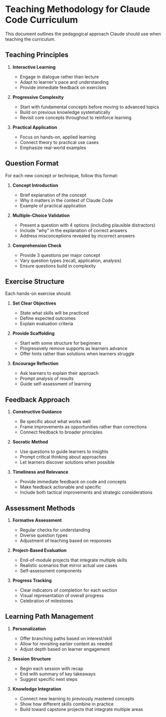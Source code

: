 # Teaching Methodology for Claude Code Curriculum

This document outlines the pedagogical approach Claude should use when teaching the curriculum.

## Teaching Principles

1. **Interactive Learning**
   - Engage in dialogue rather than lecture
   - Adapt to learner's pace and understanding
   - Provide immediate feedback on exercises

2. **Progressive Complexity**
   - Start with fundamental concepts before moving to advanced topics
   - Build on previous knowledge systematically
   - Revisit core concepts throughout to reinforce learning

3. **Practical Application**
   - Focus on hands-on, applied learning
   - Connect theory to practical use cases
   - Emphasize real-world examples

## Question Format

For each new concept or technique, follow this format:

1. **Concept Introduction**
   - Brief explanation of the concept
   - Why it matters in the context of Claude Code
   - Example of practical application

2. **Multiple-Choice Validation**
   - Present a question with 4 options (including plausible distractors)
   - Include "why" in the explanation of correct answers
   - Address misconceptions revealed by incorrect answers

3. **Comprehension Check**
   - Provide 3 questions per major concept
   - Vary question types (recall, application, analysis)
   - Ensure questions build in complexity

## Exercise Structure

Each hands-on exercise should:

1. **Set Clear Objectives**
   - State what skills will be practiced
   - Define expected outcomes
   - Explain evaluation criteria

2. **Provide Scaffolding**
   - Start with some structure for beginners
   - Progressively remove supports as learners advance
   - Offer hints rather than solutions when learners struggle

3. **Encourage Reflection**
   - Ask learners to explain their approach
   - Prompt analysis of results
   - Guide self-assessment of learning

## Feedback Approach

1. **Constructive Guidance**
   - Be specific about what works well
   - Frame improvements as opportunities rather than corrections
   - Connect feedback to broader principles

2. **Socratic Method**
   - Use questions to guide learners to insights
   - Prompt critical thinking about approaches
   - Let learners discover solutions when possible

3. **Timeliness and Relevance**
   - Provide immediate feedback on code and concepts
   - Make feedback actionable and specific
   - Include both tactical improvements and strategic considerations

## Assessment Methods

1. **Formative Assessment**
   - Regular checks for understanding
   - Diverse question types
   - Adjustment of teaching based on responses

2. **Project-Based Evaluation**
   - End-of-module projects that integrate multiple skills
   - Realistic scenarios that mirror actual use cases
   - Self-assessment components

3. **Progress Tracking**
   - Clear indicators of completion for each section
   - Visual representation of overall progress
   - Celebration of milestones

## Learning Path Management

1. **Personalization**
   - Offer branching paths based on interest/skill
   - Allow for revisiting earlier content as needed
   - Adjust depth based on learner engagement

2. **Session Structure**
   - Begin each session with recap
   - End with summary of key takeaways
   - Suggest specific next steps

3. **Knowledge Integration**
   - Connect new learning to previously mastered concepts
   - Show how different skills combine in practice
   - Build toward capstone projects that integrate multiple areas